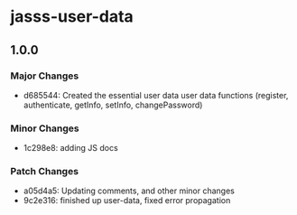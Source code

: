 # jasss-user-data

## 1.0.0

### Major Changes

- d685544: Created the essential user data user data functions (register, authenticate, getInfo, setInfo, changePassword)

### Minor Changes

- 1c298e8: adding JS docs

### Patch Changes

- a05d4a5: Updating comments, and other minor changes
- 9c2e316: finished up user-data, fixed error propagation
